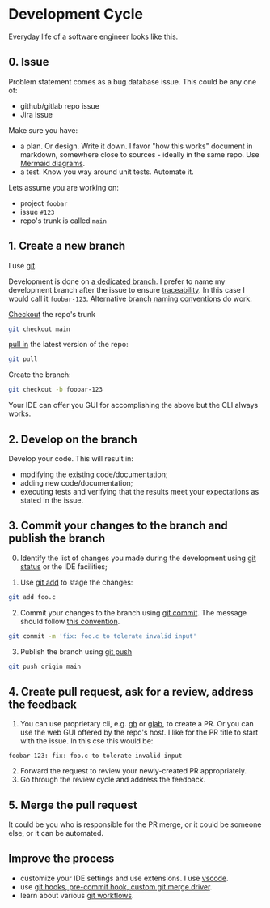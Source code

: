 # Development Cycle

Everyday life of a software engineer looks like this.

## 0. Issue

Problem statement comes as a bug database issue.  This could be any one of:

* github/gitlab repo issue
* Jira issue

Make sure you have:

* a plan.  Or design.  Write it down.  I favor "how this works" document in markdown, somewhere close to sources - ideally in the same repo.  Use [Mermaid diagrams](https://docs.github.com/en/get-started/writing-on-github/working-with-advanced-formatting/creating-diagrams).
* a test.  Know you way around unit tests.  Automate it.

Lets assume you are working on:

* project `foobar`
* issue `#123`
* repo's trunk is called `main`

## 1. Create a new branch

I use [git](/apps/git).

Development is done on [a dedicated branch](https://www.atlassian.com/git/tutorials/using-branches). I prefer to name my development branch after the issue to ensure [traceability](https://docs.google.com/presentation/d/11PZ2vYSt0FWO--JqKaLNq41EPGts-Fke4JTMk5DfX-w/edit?usp=sharing).  In this case I would call it `foobar-123`.  Alternative [branch naming conventions](https://graphite.dev/guides/git-branch-naming-conventions) do work.

[Checkout](https://git-scm.com/docs/git-checkout) the repo's trunk
```sh
git checkout main
```

[pull in](https://git-scm.com/docs/git-pull) the latest version of the repo:
```sh
git pull
```

Create the branch:
```sh
git checkout -b foobar-123
```

Your IDE can offer you GUI for accomplishing the above but the CLI always works.


## 2. Develop on the branch

Develop your code.  This will result in:

* modifying the existing code/documentation;
* adding new code/documentation;
* executing tests and verifying that the results meet your expectations as stated in the issue.

## 3. Commit your changes to the branch and publish the branch

0. Identify the list of changes you made during the development using [git status](https://git-scm.com/docs/git-status) or the IDE facilities;

1. Use [git add](https://git-scm.com/docs/git-add) to stage the changes:

```sh
git add foo.c
```

2. Commit your changes to the branch using [git commit](https://git-scm.com/docs/git-commit).  The message should follow [this convention](https://www.conventionalcommits.org/en/v1.0.0/#summary).

```sh
git commit -m 'fix: foo.c to tolerate invalid input'
```

3. Publish the branch using [git push](https://git-scm.com/docs/git-push)

```sh
git push origin main
```

## 4. Create pull request, ask for a review, address the feedback

1. You can use proprietary cli, e.g. [gh](/apps/git/cli-gh.html) or [glab](/apps/git/cli-glab.html), to create a PR. Or you can use the web GUI offered by the repo's host.
I like for the PR title to start with the issue.  In this cse this would be:
```
foobar-123: fix: foo.c to tolerate invalid input
```
2. Forward the request to review your newly-created PR appropriately.
3. Go through the review cycle and address the feedback.

## 5. Merge the pull request

It could be you who is responsible for the PR merge, or it could be someone else, or it can be automated.

## Improve the process

* customize your IDE settings and use extensions.  I use [vscode](/apps/vscode/).
* use [git hooks, pre-commit hook, custom git merge driver](/apps/git/).
* learn about various [git workflows](https://www.atlassian.com/git/tutorials/comparing-workflows).
